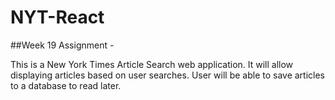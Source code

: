 # NYT-React


##Week 19 Assignment -

This is a New York Times Article Search web application. It will allow displaying articles based on user searches. User will be able to save articles to a database to read later.
